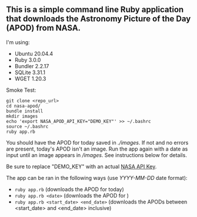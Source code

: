 ## This is a simple command line Ruby application that downloads the Astronomy Picture of the Day (APOD) from NASA.

I'm using:
- Ubuntu 20.04.4
- Ruby 3.0.0
- Bundler 2.2.17
- SQLite 3.31.1
- WGET 1.20.3

Smoke Test:
```
git clone <repo_url>
cd nasa-apod/
bundle install
mkdir images
echo 'export NASA_APOD_API_KEY="DEMO_KEY"' >> ~/.bashrc
source ~/.bashrc
ruby app.rb
```

You should have the APOD for today saved in *./images*. If not and no errors are present, today's APOD isn't an image. Run the app again with a date as input until an image appears in */images*. See instructions below for details.

Be sure to replace "DEMO_KEY" with an actual [NASA API Key](https://api.nasa.gov/#signUp).

The app can be ran in the following ways (use *YYYY-MM-DD* date format):
- `ruby app.rb` (downloads the APOD for today)
- `ruby app.rb <date>` (downloads the APOD for <date>)
- `ruby app.rb <start_date> <end_date>` (downloads the APODs between <start_date> and <end_date> inclusive)
